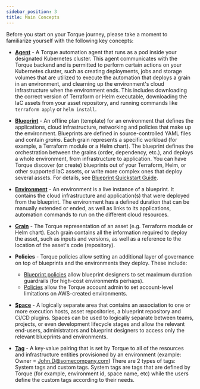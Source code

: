 ```yaml
---
sidebar_position: 3
title: Main Concepts
---
```


Before you start on your Torque journey, please take a moment to familiarize yourself with the following key concepts:

* [**Agent**](/getting-started/Connect%20an%20agent) - A Torque automation agent that runs as a pod inside your designated Kubernetes cluster. This agent communicates with the Torque backend and is permitted to perform certain actions on your Kubernetes cluster, such as creating deployments, jobs and storage volumes that are utilized to execute the automation that deploys a grain in an environment, and clearning up the environment's cloud infrastructure when the environment ends. This includes downloading the correct version of Terraform or Helm executable, downloading the IaC assets from your asset repository, and running commands like ```terraform apply``` or ```helm install```.

* [**Blueprint**](/blueprint-designer-guide/blueprints) - An offline plan (template) for an environment that defines the applications, cloud infrastructure, networking and policies that make up the environment. Blueprints are defined in source-controlled YAML files and contain *grains*. Each grain represents a specific workload (for example, a Terraform module or a Helm chart). The blueprint defines the orchestration between the grains (order, dependency, etc.), and deploys a whole environment, from infrastructure to application. You can have Torque discover (or create) blueprints out of your Terraform, Helm, or other supported IaC assets, or write more complex ones that deploy several assets. For details, see [Blueprint Quickstart Guide](/blueprint-designer-guide/blueprint-quickstart-guide).

* [**Environment**](/getting-started/Launch-environment) - An environment is a live instance of a blueprint. It contains the cloud infrastructure and application(s) that were deployed from the blueprint. The environment has a defined duration that can be manually extended or ended, as well as links to its applications, automation commands to run on the different cloud resources.

* [**Grain**](/blueprint-designer-guide/blueprints#grains) - The Torque representation of an asset (e.g. Terraform module or Helm chart). Each grain contains all the information required to deploy the asset, such as inputs and versions, as well as a reference to the location of the asset's code (repository).

* **Policies** - Torque policies allow setting an additional layer of governance on top of blueprints and the environments they deploy. These include:
    * [Blueprint policies](/blueprint-designer-guide/Policies) allow blueprint designers to set maximum duration guardrails (for high-cost environments perhaps).
    * [Policies](/admin-guide/governance/policies) allow the Torque account admin to set account-level limitations on AWS-created environments.

* [**Space**](/getting-started/Create%20your%20space) - A logically separate area that contains an association to one or more execution hosts, asset repositories, a blueprint repository and Ci/CD plugins. Spaces can be used to logically separate between teams, projects, or even development lifecycle stages and allow the relevant end-users, administrators and blueprint designers to access only the relevant blueprints and environments. 

* [**Tag**](/admin-guide/governance/tags) - A key-value pairing that is set by Torque to all of the resources and infrastructure entities provisioned by an environment (example: Owner = John.D@somecompany.com) There are 2 types of tags: System tags and custom tags. System tags are tags that are defined by Torque (for example, environment id, space name, etc) while the users define the custom tags according to their needs. 
